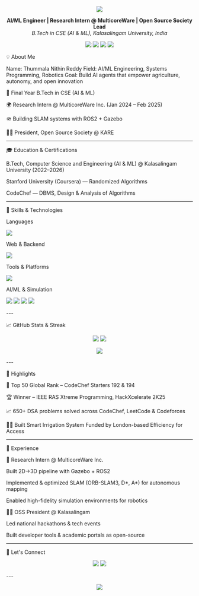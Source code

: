 <div align="center">
  <img src="https://capsule-render.vercel.app/api?type=waving&color=0e76a8&height=200&section=header&text=Thummala%20Nithin%20Reddy&fontSize=40&fontColor=ffffff"/>
</div><p align="center">
  <strong>AI/ML Engineer | Research Intern @ MulticoreWare | Open Source Society Lead</strong><br>
  <em>B.Tech in CSE (AI & ML), Kalasalingam University, India</em>
</p><p align="center">
  <a href="mailto:thummalanithinreddy4@gmail.com"><img src="https://img.shields.io/badge/Email-D14836?style=for-the-badge&logo=gmail&logoColor=white"/></a>
  <a href="https://linkedin.com/in/nithin-reddy-thummala-442657268"><img src="https://img.shields.io/badge/LinkedIn-0077B5?style=for-the-badge&logo=linkedin&logoColor=white"/></a>
  <a href="https://github.com/NITHINREDDY3T"><img src="https://img.shields.io/badge/GitHub-181717?style=for-the-badge&logo=github&logoColor=white"/></a>
  <a href="https://codechef.com/users/kl_99220041397"><img src="https://img.shields.io/badge/CodeChef-5B4638?style=for-the-badge&logo=codechef&logoColor=white"/></a>
</p>


💡 About Me

Name: Thummala Nithin Reddy
Field: AI/ML Engineering, Systems Programming, Robotics
Goal: Build AI agents that empower agriculture, autonomy, and open innovation

🤖 Final Year B.Tech in CSE (AI & ML)

🌍 Research Intern @ MulticoreWare Inc. (Jan 2024 – Feb 2025)

🪖 Building SLAM systems with ROS2 + Gazebo

👩‍💼 President, Open Source Society @ KARE



---

🎓 Education & Certifications

B.Tech, Computer Science and Engineering (AI & ML) @ Kalasalingam University (2022–2026)

Stanford University (Coursera) — Randomized Algorithms

CodeChef — DBMS, Design & Analysis of Algorithms



---

🔧 Skills & Technologies

Languages

<p>
  <img src="https://skillicons.dev/icons?i=python,java,c,cpp,javascript"/>
</p>Web & Backend

<p>
  <img src="https://skillicons.dev/icons?i=nodejs,flask,html,css,mongodb,mysql"/>
</p>Tools & Platforms

<p>
  <img src="https://skillicons.dev/icons?i=git,github,vscode,linux,gcp"/>
</p>AI/ML & Simulation

<p>
  <img src="https://img.shields.io/badge/TensorFlow-EF6C00?style=for-the-badge&logo=tensorflow&logoColor=white"/>
  <img src="https://img.shields.io/badge/PyTorch-EE4C2C?style=for-the-badge&logo=pytorch&logoColor=white"/>
  <img src="https://img.shields.io/badge/ROS2-22314E?style=for-the-badge&logo=ros&logoColor=white"/>
  <img src="https://img.shields.io/badge/Gazebo-2C5DAB?style=for-the-badge&logo=robotframework&logoColor=white"/>
</p>
---

📈 GitHub Stats & Streak

<p align="center">
  <img src="https://github-readme-stats.vercel.app/api?username=NITHINREDDY3T&show_icons=true&theme=react&hide_border=true" />
  <img src="https://github-readme-streak-stats.herokuapp.com/?user=NITHINREDDY3T&theme=react&hide_border=true" />
</p><p align="center">
  <img src="https://github-readme-stats.vercel.app/api/top-langs/?username=NITHINREDDY3T&layout=compact&theme=react&hide_border=true" />
</p>
---

🎯 Highlights

🥇 Top 50 Global Rank – CodeChef Starters 192 & 194

🏆 Winner – IEEE RAS Xtreme Programming, HackXcelerate 2K25

📈 650+ DSA problems solved across CodeChef, LeetCode & Codeforces

👩‍💼 Built Smart Irrigation System Funded by London-based Efficiency for Access



---

💼 Experience

🔬 Research Intern @ MulticoreWare Inc.

Built 2D→3D pipeline with Gazebo + ROS2

Implemented & optimized SLAM (ORB-SLAM3, D*, A*) for autonomous mapping

Enabled high-fidelity simulation environments for robotics


🧑‍💻 OSS President @ Kalasalingam

Led national hackathons & tech events

Built developer tools & academic portals as open-source



---

🔗 Let's Connect

<p align="center">
  <a href="mailto:thummalanithinreddy4@gmail.com"><img src="https://img.shields.io/badge/Email-Me-D14836?style=for-the-badge&logo=gmail&logoColor=white"/></a>
  <a href="https://linkedin.com/in/nithin-reddy-thummala-442657268"><img src="https://img.shields.io/badge/LinkedIn-Connect-0e76a8?style=for-the-badge&logo=linkedin&logoColor=white"/></a>
</p>
---

<p align="center">
  <img src="https://capsule-render.vercel.app/api?type=waving&color=0e76a8&height=200&section=footer"/>
</p>

